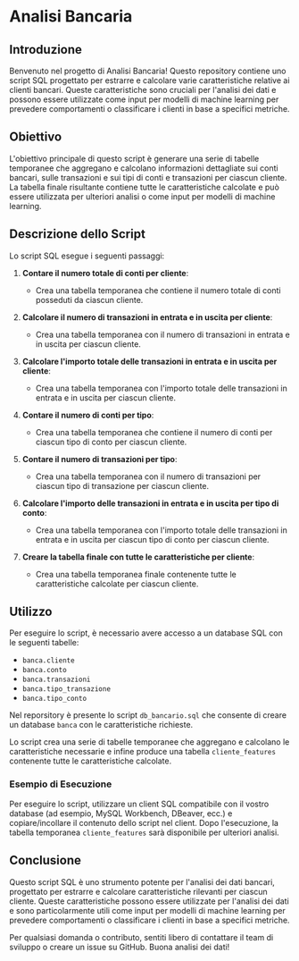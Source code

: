 # Analisi Bancaria

## Introduzione

Benvenuto nel progetto di Analisi Bancaria! Questo repository contiene uno script SQL progettato per estrarre e calcolare varie caratteristiche relative ai clienti bancari. Queste caratteristiche sono cruciali per l'analisi dei dati e possono essere utilizzate come input per modelli di machine learning per prevedere comportamenti o classificare i clienti in base a specifici metriche.

## Obiettivo

L'obiettivo principale di questo script è generare una serie di tabelle temporanee che aggregano e calcolano informazioni dettagliate sui conti bancari, sulle transazioni e sui tipi di conti e transazioni per ciascun cliente. La tabella finale risultante contiene tutte le caratteristiche calcolate e può essere utilizzata per ulteriori analisi o come input per modelli di machine learning.

## Descrizione dello Script

Lo script SQL esegue i seguenti passaggi:

1. **Contare il numero totale di conti per cliente**:
    - Crea una tabella temporanea che contiene il numero totale di conti posseduti da ciascun cliente.

2. **Calcolare il numero di transazioni in entrata e in uscita per cliente**:
    - Crea una tabella temporanea con il numero di transazioni in entrata e in uscita per ciascun cliente.

3. **Calcolare l'importo totale delle transazioni in entrata e in uscita per cliente**:
    - Crea una tabella temporanea con l'importo totale delle transazioni in entrata e in uscita per ciascun cliente.

4. **Contare il numero di conti per tipo**:
    - Crea una tabella temporanea che contiene il numero di conti per ciascun tipo di conto per ciascun cliente.

5. **Contare il numero di transazioni per tipo**:
    - Crea una tabella temporanea con il numero di transazioni per ciascun tipo di transazione per ciascun cliente.

6. **Calcolare l'importo delle transazioni in entrata e in uscita per tipo di conto**:
    - Crea una tabella temporanea con l'importo totale delle transazioni in entrata e in uscita per ciascun tipo di conto per ciascun cliente.

7. **Creare la tabella finale con tutte le caratteristiche per cliente**:
    - Crea una tabella temporanea finale contenente tutte le caratteristiche calcolate per ciascun cliente.

## Utilizzo

Per eseguire lo script, è necessario avere accesso a un database SQL con le seguenti tabelle:

- `banca.cliente`
- `banca.conto`
- `banca.transazioni`
- `banca.tipo_transazione`
- `banca.tipo_conto`

Nel reporsitory è presente lo script `db_bancario.sql` che consente di creare un database `banca` con le caratteristiche richieste.

Lo script crea una serie di tabelle temporanee che aggregano e calcolano le caratteristiche necessarie e infine produce una tabella `cliente_features` contenente tutte le caratteristiche calcolate.

### Esempio di Esecuzione

Per eseguire lo script, utilizzare un client SQL compatibile con il vostro database (ad esempio, MySQL Workbench, DBeaver, ecc.) e copiare/incollare il contenuto dello script nel client. Dopo l'esecuzione, la tabella temporanea `cliente_features` sarà disponibile per ulteriori analisi.

## Conclusione

Questo script SQL è uno strumento potente per l'analisi dei dati bancari, progettato per estrarre e calcolare caratteristiche rilevanti per ciascun cliente. Queste caratteristiche possono essere utilizzate per l'analisi dei dati e sono particolarmente utili come input per modelli di machine learning per prevedere comportamenti o classificare i clienti in base a specifici metriche.

Per qualsiasi domanda o contributo, sentiti libero di contattare il team di sviluppo o creare un issue su GitHub. Buona analisi dei dati!
